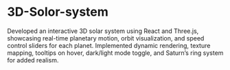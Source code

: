 # 3D-Solor-system
Developed an interactive 3D solar system using React and Three.js, showcasing real-time planetary motion, orbit visualization, and speed control sliders for each planet.              Implemented dynamic rendering, texture mapping, tooltips on hover, dark/light mode toggle, and Saturn’s ring system for added realism.       
